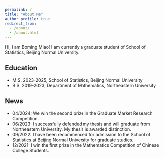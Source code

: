 ```yaml
---
permalink: /
title: "About Me"
author_profile: true
redirect_from: 
  - /about/
  - /about.html
---
```

Hi, I am Boming Miao! I am currently a graduate student of School of Statistics, Beijing Normal University.
## Education
- M.S. 2023-2025, School of Statistics, Beijing Normal University
- B.S. 2019-2023, Department of Mathematics, Northeastern University




## News
- 04/2024: We win the second prize in the Graduate Market Research Competition.
- 06/2023: I successfully defended my thesis and will graduate from Northeastern University. My thesis is awarded distinction.
- 09/2022: I have been recommended for admission to the School of Statistics at Beijing Normal University for graduate studies.
- 12/2021: I win the first prize in the Mathematics Competition of Chinese College Students.